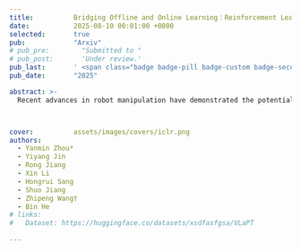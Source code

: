 ```yaml
---
title:          Bridging Offline and Online Learning：Reinforcement Learning-Enhanced Robot Vision and Language Manipulation  
date:           2025-08-10 00:01:00 +0800
selected:       true
pub:            "Arxiv"
# pub_pre:        "Submitted to "
# pub_post:       'Under review.'
pub_last:       ' <span class="badge badge-pill badge-custom badge-secondary">Conference</span>'
pub_date:       "2025"

abstract: >-
  Recent advances in robot manipulation have demonstrated the potential of combining offline pre-training with online fine-tuning, yet existing approaches struggle with sparse reward signals, inefficient data utilization, and the challenge of maintaining stable learning dynamics when transitioning from offline to online regimes. To address these limitations, we propose a reinforcement learning-enhanced framework that bridges offline and online learning for robot vision and language manipulation tasks. Our approach introduces an asynchronous data generation pipeline with trajectory caching and a novel Rollout Relabel strategy that effectively leverages failed trajectories to combat sparse rewards, achieving 1.25× training efficiency improvements. Building upon the OpenVLA model, we design a unified training paradigm that synchronously processes both high-quality offline trajectory data and online exploration data, while dynamically adjusting the exploration-imitation balance to optimize learning progression. To mitigate entropy collapse during the offline-to-online transition, we incorporate importance sampling regularization that preserves the valuable knowledge from offline data while enabling effective online adaptation. Using binary outcome rewards, our method employs Generalized Reward-weighted Policy Optimization (GRPO) to surpass supervised fine-tuning baselines, demonstrating an average 4.2% performance improvement across four LIBERO benchmark tasks. 



cover:          assets/images/covers/iclr.png
authors:
  - Yanmin Zhou*  
  - Yiyang Jin  
  - Rong Jiang  
  - Xin Li  
  - Hongrui Sang  
  - Shuo Jiang  
  - Zhipeng Wang†  
  - Bin He
# links:
#   Dataset: https://huggingface.co/datasets/xsdfasfgsa/VLaPT
  
---
```



